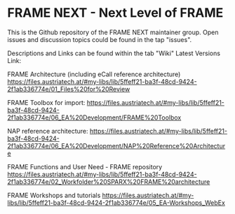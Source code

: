 # FRAME NEXT - Next Level of FRAME
This is the Github repository of the FRAME NEXT maintainer group. Open issues and discussion topics could be found in the tap "issues".

Descriptions and Links can be found within the tab "Wiki"
Latest Versions Link:

FRAME Architecture (including eCall reference architecture) https://files.austriatech.at/#my-libs/lib/5ffeff21-ba3f-48cd-9424-2f1ab336774e/01_Files%20for%20Review

FRAME Toolbox for import: https://files.austriatech.at/#my-libs/lib/5ffeff21-ba3f-48cd-9424-2f1ab336774e/06_EA%20Development/FRAME%20Toolbox

NAP reference architecture: https://files.austriatech.at/#my-libs/lib/5ffeff21-ba3f-48cd-9424-2f1ab336774e/06_EA%20Development/NAP%20Reference%20Architecture

FRAME Functions and User Need - FRAME repository https://files.austriatech.at/#my-libs/lib/5ffeff21-ba3f-48cd-9424-2f1ab336774e/02_Workfolder%20SPARX%20FRAME%20architecture

FRAME Workshops and tutorials https://files.austriatech.at/#my-libs/lib/5ffeff21-ba3f-48cd-9424-2f1ab336774e/05_EA-Workshops_WebEx
